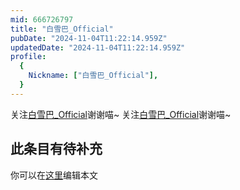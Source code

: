 ```yaml
---
mid: 666726797
title: "白雪巴_Official"
pubDate: "2024-11-04T11:22:14.959Z"
updatedDate: "2024-11-04T11:22:14.959Z"
profile:
  {
    Nickname: ["白雪巴_Official"],
  }
---
```


关注[白雪巴_Official](https://space.bilibili.com/666726797)谢谢喵~ 关注[白雪巴_Official](https://space.bilibili.com/666726797)谢谢喵~

## 此条目有待补充
你可以在[这里](https://github.com/Yuhanawa/VTuber.ICU-Content/edit/master/v/白雪巴_Official/index.md)编辑本文

